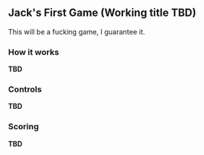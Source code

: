 ## Jack's First Game (Working title **TBD**)

This will be a fucking game, I guarantee it.

### How it works
**TBD**

### Controls
**TBD**

### Scoring
**TBD**
